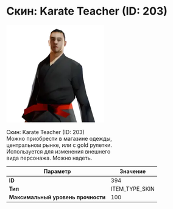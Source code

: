 # Скин: Karate Teacher (ID: 203)

![Item Image](../img/394.webp?raw=true)

Скин: Karate Teacher (ID: 203)<br>Можно приобрести в магазине одежды,<br>центральном рынке, или с gold рулетки.<br>Используется для изменения внешнего<br>вида персонажа. Можно надеть.


| Параметр | Значение |
|----------|----------|
| **ID** | 394 |
| **Тип** | ITEM_TYPE_SKIN |
| **Максимальный уровень прочности** | 100 |

